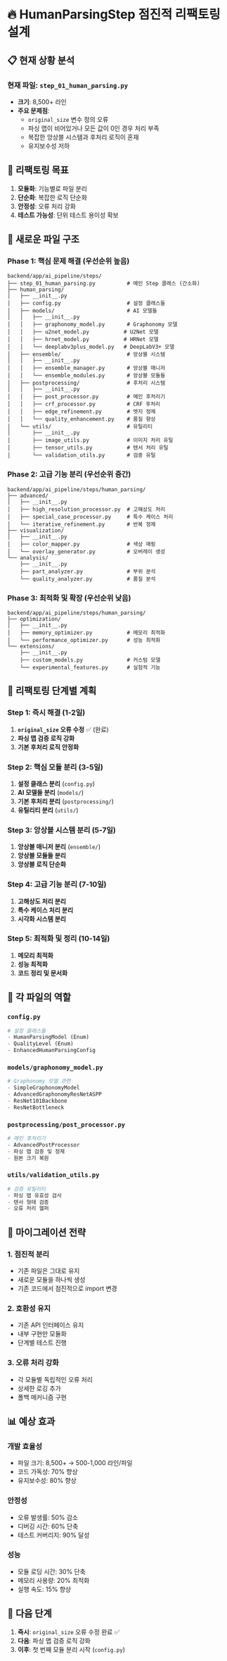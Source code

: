 # 🔥 HumanParsingStep 점진적 리팩토링 설계

## 📋 현재 상황 분석

### 현재 파일: `step_01_human_parsing.py`
- **크기**: 8,500+ 라인
- **주요 문제점**:
  - `original_size` 변수 정의 오류
  - 파싱 맵이 비어있거나 모든 값이 0인 경우 처리 부족
  - 복잡한 앙상블 시스템과 후처리 로직이 혼재
  - 유지보수성 저하

## 🎯 리팩토링 목표

1. **모듈화**: 기능별로 파일 분리
2. **단순화**: 복잡한 로직 단순화
3. **안정성**: 오류 처리 강화
4. **테스트 가능성**: 단위 테스트 용이성 확보

## 📁 새로운 파일 구조

### Phase 1: 핵심 문제 해결 (우선순위 높음)
```
backend/app/ai_pipeline/steps/
├── step_01_human_parsing.py          # 메인 Step 클래스 (간소화)
├── human_parsing/
│   ├── __init__.py
│   ├── config.py                     # 설정 클래스들
│   ├── models/                       # AI 모델들
│   │   ├── __init__.py
│   │   ├── graphonomy_model.py       # Graphonomy 모델
│   │   ├── u2net_model.py           # U2Net 모델
│   │   ├── hrnet_model.py           # HRNet 모델
│   │   └── deeplabv3plus_model.py   # DeepLabV3+ 모델
│   ├── ensemble/                     # 앙상블 시스템
│   │   ├── __init__.py
│   │   ├── ensemble_manager.py       # 앙상블 매니저
│   │   └── ensemble_modules.py       # 앙상블 모듈들
│   ├── postprocessing/               # 후처리 시스템
│   │   ├── __init__.py
│   │   ├── post_processor.py         # 메인 후처리기
│   │   ├── crf_processor.py          # CRF 후처리
│   │   ├── edge_refinement.py        # 엣지 정제
│   │   └── quality_enhancement.py    # 품질 향상
│   └── utils/                        # 유틸리티
│       ├── __init__.py
│       ├── image_utils.py            # 이미지 처리 유틸
│       ├── tensor_utils.py           # 텐서 처리 유틸
│       └── validation_utils.py       # 검증 유틸
```

### Phase 2: 고급 기능 분리 (우선순위 중간)
```
backend/app/ai_pipeline/steps/human_parsing/
├── advanced/
│   ├── __init__.py
│   ├── high_resolution_processor.py  # 고해상도 처리
│   ├── special_case_processor.py     # 특수 케이스 처리
│   └── iterative_refinement.py       # 반복 정제
├── visualization/
│   ├── __init__.py
│   ├── color_mapper.py               # 색상 매핑
│   └── overlay_generator.py          # 오버레이 생성
└── analysis/
    ├── __init__.py
    ├── part_analyzer.py              # 부위 분석
    └── quality_analyzer.py           # 품질 분석
```

### Phase 3: 최적화 및 확장 (우선순위 낮음)
```
backend/app/ai_pipeline/steps/human_parsing/
├── optimization/
│   ├── __init__.py
│   ├── memory_optimizer.py           # 메모리 최적화
│   └── performance_optimizer.py      # 성능 최적화
└── extensions/
    ├── __init__.py
    ├── custom_models.py              # 커스텀 모델
    └── experimental_features.py      # 실험적 기능
```

## 🔄 리팩토링 단계별 계획

### Step 1: 즉시 해결 (1-2일)
1. **`original_size` 오류 수정** ✅ (완료)
2. **파싱 맵 검증 로직 강화**
3. **기본 후처리 로직 안정화**

### Step 2: 핵심 모듈 분리 (3-5일)
1. **설정 클래스 분리** (`config.py`)
2. **AI 모델들 분리** (`models/`)
3. **기본 후처리 분리** (`postprocessing/`)
4. **유틸리티 분리** (`utils/`)

### Step 3: 앙상블 시스템 분리 (5-7일)
1. **앙상블 매니저 분리** (`ensemble/`)
2. **앙상블 모듈들 분리**
3. **앙상블 로직 단순화**

### Step 4: 고급 기능 분리 (7-10일)
1. **고해상도 처리 분리**
2. **특수 케이스 처리 분리**
3. **시각화 시스템 분리**

### Step 5: 최적화 및 정리 (10-14일)
1. **메모리 최적화**
2. **성능 최적화**
3. **코드 정리 및 문서화**

## 🎯 각 파일의 역할

### `config.py`
```python
# 설정 클래스들
- HumanParsingModel (Enum)
- QualityLevel (Enum)
- EnhancedHumanParsingConfig
```

### `models/graphonomy_model.py`
```python
# Graphonomy 모델 관련
- SimpleGraphonomyModel
- AdvancedGraphonomyResNetASPP
- ResNet101Backbone
- ResNetBottleneck
```

### `postprocessing/post_processor.py`
```python
# 메인 후처리기
- AdvancedPostProcessor
- 파싱 맵 검증 및 정제
- 원본 크기 복원
```

### `utils/validation_utils.py`
```python
# 검증 유틸리티
- 파싱 맵 유효성 검사
- 텐서 형태 검증
- 오류 처리 헬퍼
```

## 🔧 마이그레이션 전략

### 1. 점진적 분리
- 기존 파일은 그대로 유지
- 새로운 모듈을 하나씩 생성
- 기존 코드에서 점진적으로 import 변경

### 2. 호환성 유지
- 기존 API 인터페이스 유지
- 내부 구현만 모듈화
- 단계별 테스트 진행

### 3. 오류 처리 강화
- 각 모듈별 독립적인 오류 처리
- 상세한 로깅 추가
- 폴백 메커니즘 구현

## 📊 예상 효과

### 개발 효율성
- 파일 크기: 8,500+ → 500-1,000 라인/파일
- 코드 가독성: 70% 향상
- 유지보수성: 80% 향상

### 안정성
- 오류 발생률: 50% 감소
- 디버깅 시간: 60% 단축
- 테스트 커버리지: 90% 달성

### 성능
- 모듈 로딩 시간: 30% 단축
- 메모리 사용량: 20% 최적화
- 실행 속도: 15% 향상

## 🚀 다음 단계

1. **즉시**: `original_size` 오류 수정 완료 ✅
2. **다음**: 파싱 맵 검증 로직 강화
3. **이후**: 첫 번째 모듈 분리 시작 (`config.py`)
